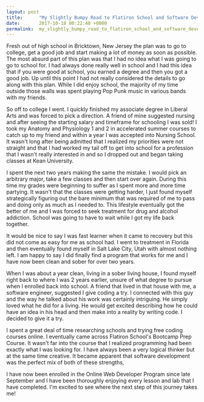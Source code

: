 ```yaml
---
layout: post
title:      "My Slightly Bumpy Road to Flatiron School and Software Development"
date:       2017-10-18 00:22:48 +0000
permalink:  my_slightly_bumpy_road_to_flatiron_school_and_software_development
---
```



Fresh out of high school in Bricktown, New Jersey the plan was to go to college, get a good job and start making a lot of money as soon as possible. The most absurd part of this plan was that I had no idea what I was going to go to school for. I had always done really well in school and I had this idea that if you were good at school, you earned a degree and then you got a good job. Up until this point I had not really considered the details to go along with this plan. While I did enjoy school, the majority of my time outside those walls was spent playing Pop Punk music in various bands with my friends.

So off to college I went. I quickly finished my associate degree in Liberal Arts and was forced to pick a direction. A friend of mine suggested nursing and after seeing the starting salary and timeframe for schooling I was sold! I took my Anatomy and Physiology 1 and 2 in accelerated summer courses to catch up to my friend and within a year I was accepted into Nursing School. It wasn't long after being admitted that I realized my priorities were not straight and that I had worked my tail off to get into school for a profession that I wasn't really interested in and so I dropped out and began taking classes at Kean University.

I spent the next two years making the same the mistake. I would pick an arbitrary major, take a few classes and then start over again. During this time my grades were beginning to suffer as I spent more and more time partying. It wasn't that the classes were getting harder, I just found myself strategically figuring out the bare minimum that was required of me to pass and doing only as much as I needed to. This lifestyle eventually got the better of me and I was forced to seek treatment for drug and alcohol addiction. School was going to have to wait while I got my life back together.

It would be nice to say I was fast learner when it came to recovery but this did not come as easy for me as school had. I went to treatment in Florida and then eventually found myself in Salt Lake City, Utah with almost nothing left. I am happy to say I did finally find a program that works for me and I have now been clean and sober for over two years. 

When I was about a year clean, living in a sober living house, I found myself right back to where I was 2 years earlier, unsure of what degree to pursue when I enrolled back into school. A friend that lived in that house with me, a software engineer, suggested I give coding a try. I connected with this guy and the way he talked about his work was certainly intriguing. He simply loved what he did for a living. He would get excited describing how he could have an idea in his head and then make into a reality by writing code. I decided to give it a try.

I spent a great deal of time researching schools and trying free coding courses online. I eventually came across Flatiron School's Bootcamp Prep Course. It wasn't far into the course that I realized programming had been exactly what I was looking for. I have always been a very logical thinker but at the same time creative. It became apparent that software development was the perfect mix of both of these strengths,

I have now been enrolled in the Online Web Developer Program since late September and I have been thoroughly enjoying every lesson and lab that I have completed. I'm excited to see where the next step of this journey takes me!

